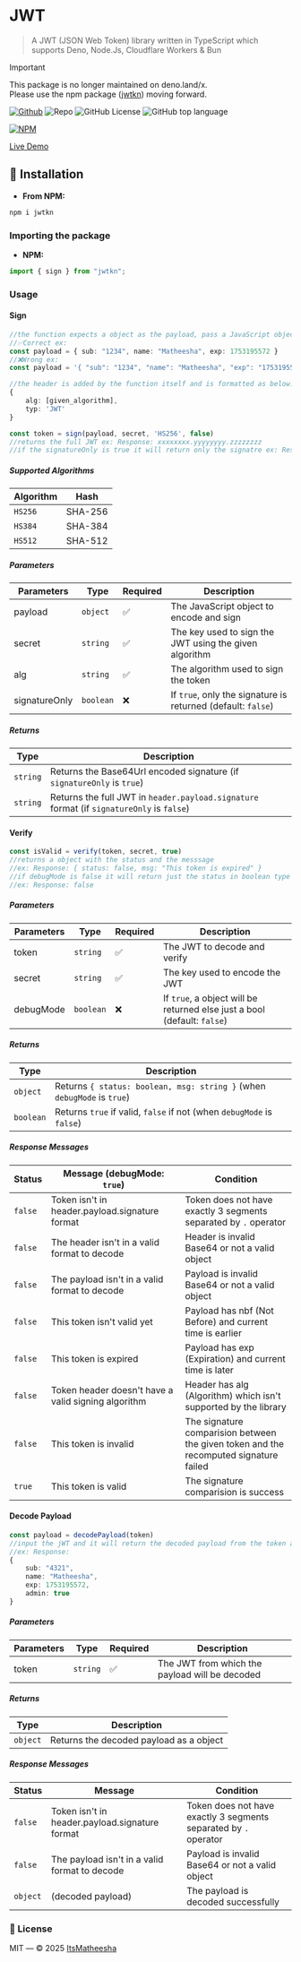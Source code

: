 # JWT
> A JWT (JSON Web Token) library written in TypeScript which supports Deno, Node.Js, Cloudflare Workers & Bun

> [!IMPORTANT]
> This package is no longer maintained on deno.land/x.  
> Please use the npm package (<a href="https://www.npmjs.com/package/jwtkn">jwtkn</a>) moving forward.

[![Github](https://img.shields.io/badge/GitHub-100000?style=flat&logo=github&logoColor=white)](https://github.com/ItsMatheesha/jwt)
![Repo](https://img.shields.io/badge/ItsMatheesha-JWT-red)
![GitHub License](https://img.shields.io/github/license/ItsMatheesha/jwt)
![GitHub top language](https://img.shields.io/github/languages/top/ItsMatheesha/jwt)

[![NPM](https://skills.syvixor.com/api/icons?i=npm)](https://www.npmjs.com/package/jwtkn)
<!-- [![JSR](https://skills.syvixor.com/api/icons?i=jsr)](https://jsr.io/@usr/jwt) -->

[Live Demo](https://jw-sb.vercel.app/)

## 🔻 Installation
- **From NPM:**
```bash
npm i jwtkn
```
<!-- - **From JSR (JavaScript Registry)**
```bash
deno add jsr:@usr/jwt
``` -->

### Importing the package

<!-- - **JSR**
```ts
import * as jwt from "jsr:@usr/jwt";
``` -->
- **NPM:**
```ts
import { sign } from "jwtkn";
```

### Usage
#### Sign
```ts
//the function expects a object as the payload, pass a JavaScript object to get the expected result
//✅Correct ex:
const payload = { sub: "1234", name: "Matheesha", exp: 1753195572 }
//❌Wrong ex:
const payload = '{ "sub": "1234", "name": "Matheesha", "exp": "1753195572" }'
```
```ts
//the header is added by the function itself and is formatted as below:
{
    alg: [given_algorithm],
    typ: 'JWT'
}
```
```ts
const token = sign(payload, secret, 'HS256', false)
//returns the full JWT ex: Response: xxxxxxxx.yyyyyyyy.zzzzzzzz
//if the signatureOnly is true it will return only the signatre ex: Response: zzzzzzzz
```

##### Supported Algorithms

| Algorithm | Hash |
|-----------|------|
| `HS256` | SHA-256 |
| `HS384` | SHA-384 |
| `HS512` | SHA-512 |

##### Parameters

| Parameters | Type | Required | Description |
|------------|------|----------|-------------|
| payload | `object`  | ✅ | The JavaScript object to encode and sign |
| secret  | `string`  | ✅ | The key used to sign the <span title="JSON Web Token">JWT</span> using the given algorithm |
| alg | `string`  | ✅ | The algorithm used to sign the token |
| signatureOnly | `boolean` | ❌ | If `true`, only the signature is returned (default: `false`) |

##### Returns

| Type | Description |
|------|-------------|
| `string` | Returns the Base64Url encoded signature (if `signatureOnly` is `true`) |
| `string` | Returns the full <span title="JSON Web Token">JWT</span> in `header.payload.signature` format (if `signatureOnly` is `false`) |

#### Verify
```ts
const isValid = verify(token, secret, true)
//returns a object with the status and the messsage
//ex: Response: { status: false, msg: "This token is expired" }
//if debugMode is false it will return just the status in boolean type
//ex: Response: false
```

##### Parameters

| Parameters | Type | Required | Description |
|------------|------|----------|-------------|
| token | `string` | ✅ | The <span title="JSON Web Token">JWT</span> to decode and verify |
| secret | `string` | ✅ | The key used to encode the <span title="JSON Web Token">JWT</span> |
| debugMode | `boolean` | ❌ | If `true`, a object will be returned else just a bool (default: `false`) |

##### Returns

| Type | Description |
|------|-------------|
| `object` | Returns `{ status: boolean, msg: string }` (when `debugMode` is `true`) |
| `boolean` | Returns `true` if valid, `false` if not (when `debugMode` is `false`) |

##### Response Messages

| Status | Message (debugMode: `true`) | Condition |
|--------|-----------------------------|-----------|
| `false` | Token isn't in header.payload.signature format | Token does not have exactly 3 segments separated by `.` operator |
| `false` | The header isn't in a valid format to decode | Header is invalid Base64 or not a valid object |
| `false` | The payload isn't in a valid format to decode | Payload is invalid Base64 or not a valid object |
| `false` | This token isn't valid yet | Payload has nbf (Not Before) and current time is earlier |
| `false` | This token is expired | Payload has exp (Expiration) and current time is later |
| `false` | Token header doesn't have a valid signing algorithm | Header has alg (Algorithm) which isn't supported by the library |
| `false` | This token is invalid | The signature comparision between the given token and the recomputed signature failed |
| `true` | This token is valid | The signature comparision is success |

#### Decode Payload
```ts
const payload = decodePayload(token)
//input the jWT and it will return the decoded payload from the token as a JavaScript object (no secret key required)
//ex: Response: 
{
    sub: "4321",
    name: "Matheesha",
    exp: 1753195572,
    admin: true
}
```

##### Parameters

| Parameters | Type | Required | Description |
|------------|------|----------|-------------|
| token | `string` | ✅ | The <span title="JSON Web Token">JWT</span> from which the payload will be decoded |

##### Returns

| Type | Description |
|------|-------------|
| `object` | Returns the decoded payload as a object |

##### Response Messages

| Status | Message | Condition |
|--------|---------|-----------|
| `false` | Token isn't in header.payload.signature format | Token does not have exactly 3 segments separated by `.` operator |
| `false` | The payload isn't in a valid format to decode | Payload is invalid Base64 or not a valid object |
| `object` | (decoded payload) | The payload is decoded successfully |


### 📄 License
MIT — © 2025 [ItsMatheesha](https://github.com/ItsMatheesha)